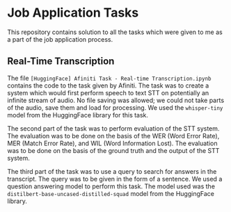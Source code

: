 # Job Application Tasks

This repository contains solution to all the tasks which were given to me as a part of the job application process.

## Real-Time Transcription

The file ```[HuggingFace] Afiniti Task - Real-time Transcription.ipynb``` contains the code to the task given by Afiniti. The task was to create a system which would first perform speech to text STT on potentially an infinite stream of audio. No file saving was allowed; we could not take parts of the audio, save them and load for processing. We used the ```whisper-tiny``` model from the HuggingFace library for this task.

The second part of the task was to perform evaluation of the STT system. The evaluation was to be done on the basis of the WER (Word Error Rate), MER (Match Error Rate), and WIL (Word Information Lost). The evaluation was to be done on the basis of the ground truth and the output of the STT system.

The third part of the task was to use a query to search for answers in the transcript. The query was to be given in the form of a sentence. We used a question answering model to perform this task. The model used was the ```distilbert-base-uncased-distilled-squad``` model from the HuggingFace library.
